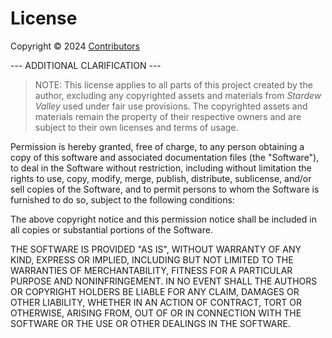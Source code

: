 # License

Copyright ©️ 2024 [Contributors](https://github.com/colecrouter/Stardew-Save-Editor/graphs/contributors)

--- ADDITIONAL CLARIFICATION ---

> NOTE: This license applies to all parts of this project created by the author, excluding any copyrighted assets and materials from *Stardew Valley* used under fair use provisions. The copyrighted assets and materials remain the property of their respective owners and are subject to their own licenses and terms of usage.

Permission is hereby granted, free of charge, to any person obtaining a copy
of this software and associated documentation files (the "Software"), to deal
in the Software without restriction, including without limitation the rights
to use, copy, modify, merge, publish, distribute, sublicense, and/or sell
copies of the Software, and to permit persons to whom the Software is
furnished to do so, subject to the following conditions:

The above copyright notice and this permission notice shall be included in all
copies or substantial portions of the Software.

THE SOFTWARE IS PROVIDED "AS IS", WITHOUT WARRANTY OF ANY KIND, EXPRESS OR
IMPLIED, INCLUDING BUT NOT LIMITED TO THE WARRANTIES OF MERCHANTABILITY,
FITNESS FOR A PARTICULAR PURPOSE AND NONINFRINGEMENT. IN NO EVENT SHALL THE
AUTHORS OR COPYRIGHT HOLDERS BE LIABLE FOR ANY CLAIM, DAMAGES OR OTHER
LIABILITY, WHETHER IN AN ACTION OF CONTRACT, TORT OR OTHERWISE, ARISING FROM,
OUT OF OR IN CONNECTION WITH THE SOFTWARE OR THE USE OR OTHER DEALINGS IN THE
SOFTWARE.

